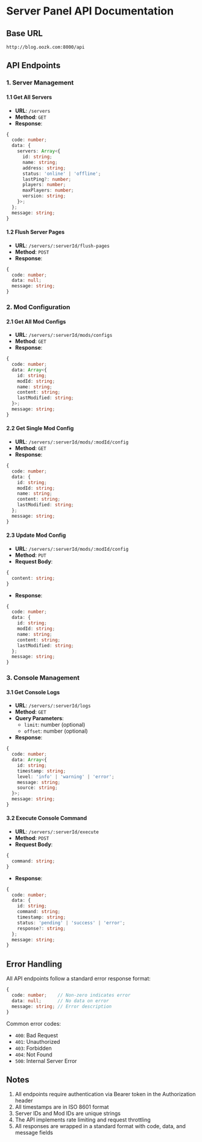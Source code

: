 # Server Panel API Documentation

## Base URL
```
http://blog.oozk.com:8000/api
```

## API Endpoints

### 1. Server Management

#### 1.1 Get All Servers
- **URL**: `/servers`
- **Method**: `GET`
- **Response**:
```typescript
{
  code: number;
  data: {
    servers: Array<{
      id: string;
      name: string;
      address: string;
      status: 'online' | 'offline';
      lastPing?: number;
      players: number;
      maxPlayers: number;
      version: string;
    }>;
  };
  message: string;
}
```

#### 1.2 Flush Server Pages
- **URL**: `/servers/:serverId/flush-pages`
- **Method**: `POST`
- **Response**:
```typescript
{
  code: number;
  data: null;
  message: string;
}
```

### 2. Mod Configuration

#### 2.1 Get All Mod Configs
- **URL**: `/servers/:serverId/mods/configs`
- **Method**: `GET`
- **Response**:
```typescript
{
  code: number;
  data: Array<{
    id: string;
    modId: string;
    name: string;
    content: string;
    lastModified: string;
  }>;
  message: string;
}
```

#### 2.2 Get Single Mod Config
- **URL**: `/servers/:serverId/mods/:modId/config`
- **Method**: `GET`
- **Response**:
```typescript
{
  code: number;
  data: {
    id: string;
    modId: string;
    name: string;
    content: string;
    lastModified: string;
  };
  message: string;
}
```

#### 2.3 Update Mod Config
- **URL**: `/servers/:serverId/mods/:modId/config`
- **Method**: `PUT`
- **Request Body**:
```typescript
{
  content: string;
}
```
- **Response**:
```typescript
{
  code: number;
  data: {
    id: string;
    modId: string;
    name: string;
    content: string;
    lastModified: string;
  };
  message: string;
}
```

### 3. Console Management

#### 3.1 Get Console Logs
- **URL**: `/servers/:serverId/logs`
- **Method**: `GET`
- **Query Parameters**:
  - `limit`: number (optional)
  - `offset`: number (optional)
- **Response**:
```typescript
{
  code: number;
  data: Array<{
    id: string;
    timestamp: string;
    level: 'info' | 'warning' | 'error';
    message: string;
    source: string;
  }>;
  message: string;
}
```

#### 3.2 Execute Console Command
- **URL**: `/servers/:serverId/execute`
- **Method**: `POST`
- **Request Body**:
```typescript
{
  command: string;
}
```
- **Response**:
```typescript
{
  code: number;
  data: {
    id: string;
    command: string;
    timestamp: string;
    status: 'pending' | 'success' | 'error';
    response?: string;
  };
  message: string;
}
```

## Error Handling

All API endpoints follow a standard error response format:

```typescript
{
  code: number;    // Non-zero indicates error
  data: null;      // No data on error
  message: string; // Error description
}
```

Common error codes:
- `400`: Bad Request
- `401`: Unauthorized
- `403`: Forbidden
- `404`: Not Found
- `500`: Internal Server Error

## Notes

1. All endpoints require authentication via Bearer token in the Authorization header
2. All timestamps are in ISO 8601 format
3. Server IDs and Mod IDs are unique strings
4. The API implements rate limiting and request throttling
5. All responses are wrapped in a standard format with code, data, and message fields